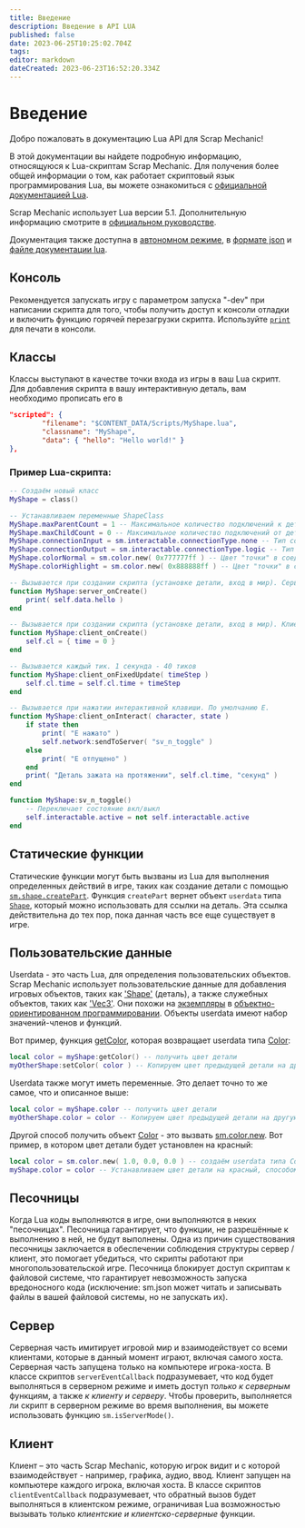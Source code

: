 ```yaml
---
title: Введение
description: Введение в API LUA
published: false
date: 2023-06-25T10:25:02.704Z
tags: 
editor: markdown
dateCreated: 2023-06-23T16:52:20.334Z
---
```


# Введение
Добро пожаловать в документацию Lua API для Scrap Mechanic!

В этой документации вы найдете подробную информацию, относящуюся к Lua-скриптам Scrap Mechanic. Для получения более общей информации о том, как работает скриптовый язык программирования Lua, вы можете ознакомиться с [официальной документацией Lua](https://www.lua.org/docs.html).

Scrap Mechanic использует Lua версии 5.1. Дополнительную информацию смотрите в [официальном руководстве](https://www.lua.org/manual/5.1/).

Документация также доступна в [автономном режиме](https://scrapmechanic.com/api/html.zip), в [формате json](https://scrapmechanic.com/api/json.zip) и [файле документации lua](https://scrapmechanic.com/api/lua.zip).

## Консоль
Рекомендуется запускать игру с параметром запуска "-dev" при написании скрипта для того, чтобы получить доступ к консоли отладки и включить функцию горячей перезагрузки скрипта. Используйте [`print`](TODO:global_names#print) для печати в консоли.

## Классы
Классы выступают в качестве точки входа из игры в ваш Lua скрипт. Для добавления скрипта в вашу интерактивную деталь, вам необходимо прописать его в 
```json
"scripted": {
		"filename": "$CONTENT_DATA/Scripts/MyShape.lua",
		"classname": "MyShape",
		"data": { "hello": "Hello world!" }
},
```
### Пример Lua-скрипта:
```lua
-- Создаём новый класс
MyShape = class()

-- Устанавливаем переменные ShapeClass
MyShape.maxParentCount = 1 -- Максимальное количество подключений к детали
MyShape.maxChildCount = 0 -- Максимальное количество подключений от детали
MyShape.connectionInput = sm.interactable.connectionType.none -- Тип соединения, который может быть подключен к детали
MyShape.connectionOutput = sm.interactable.connectionType.logic -- Тип соединения, который может быть подключен от детали
MyShape.colorNormal = sm.color.new( 0x777777ff ) -- Цвет "точки" в соединителе
MyShape.colorHighlight = sm.color.new( 0x888888ff ) -- Цвет "точки" в соединителе, когда на неё наводишься

-- Вызывается при создании скрипта (установке детали, вход в мир). Серверная часть
function MyShape:server_onCreate()
	print( self.data.hello )
end

-- Вызывается при создании скрипта (установке детали, вход в мир). Клиентская часть
function MyShape:client_onCreate()
	self.cl = { time = 0 }
end

-- Вызывается каждый тик. 1 секунда - 40 тиков
function MyShape:client_onFixedUpdate( timeStep )
	self.cl.time = self.cl.time + timeStep
end

-- Вызывается при нажатии интерактивной клавиши. По умолчанию E.
function MyShape:client_onInteract( character, state )
	if state then
		print( "E нажато" )
		self.network:sendToServer( "sv_n_toggle" )
	else
		print( "E отпущено" )
	end
	print( "Деталь зажата на протяжении", self.cl.time, "секунд" )
end

function MyShape:sv_n_toggle() 
	-- Переключает состояние вкл/выкл
	self.interactable.active = not self.interactable.active
end
```
## Статические функции
Статические функции могут быть вызваны из Lua для выполнения определенных действий в игре, таких как создание детали с помощью [`sm.shape.createPart`](TODO:link_to_func). Функция `createPart` вернет объект `userdata` типа [`Shape`](TODO:link_to_type), который можно использовать для ссылки на деталь. Эта ссылка действительна до тех пор, пока данная часть все еще существует в игре.
## Пользовательские данные
Userdata - это часть Lua, для определения пользовательских объектов. Scrap Mechanic использует пользовательские данные для добавления игровых объектов, таких как ['Shape'](TODO:link_to_type) (деталь), а также служебных объектов, таких как ['Vec3'](TODO:link_to_type). Они похожи на [экземпляры](https://ru.wikipedia.org/wiki/Объект_(программирование)) в [объектно-ориентированном программировании](https://ru.wikipedia.org/wiki/Объектно-ориентированное_программирование). Объекты userdata имеют набор значений-членов и функций.

Вот пример, функция [getColor](TODO:link_to_func), которая возвращает userdata типа [Color](TODO:link_to_type):
```lua
local color = myShape:getColor() -- получить цвет детали
myOtherShape:setColor( color ) -- Копируем цвет предыдущей детали на другую
```

Userdata также могут иметь переменные. Это делает точно то же самое, что и описанное выше:
```lua
local color = myShape.color -- получить цвет детали
myOtherShape.color = color -- Копируем цвет предыдущей детали на другую
```

Другой способ получить объект [Color](TODO:link_to_type) - это вызвать [sm.color.new](TODO:link_to_func). Вот пример, в котором цвет детали будет установлен на красный:
```lua
local color = sm.color.new( 1.0, 0.0, 0.0 ) -- создаём userdata типа Color
myShape.color = color -- Устанавливаем цвет детали на красный, способом, описанным выше.
```
## Песочницы
Когда Lua коды выполняются в игре, они выполняются в неких "песочницах". Песочница гарантирует, что функции, не разрешённые к выполнению в ней, не будут выполнены. 
Одна из причин существования песочницы заключается в обеспечении соблюдения структуры сервер / клиент, это помогает убедиться, что скрипты работают при многопользовательской игре.
Песочница блокирует доступ скриптам к файловой системе, что гарантирует невозможность запуска вредоносного кода (исключение: sm.json может читать и записывать файлы в вашей файловой системы, но не запускать их).
## Сервер
Серверная часть имитирует игровой мир и взаимодействует со всеми клиентами, которые в данный момент играют, включая самого хоста. Серверная часть запущена только на компьютере игрока-хоста.
В классе скриптов `serverEventCallback` подразумевает, что код будет выполняться в серверном режиме и иметь доступ *только к серверным* функциям, а также *к клиенту и серверу*. Чтобы проверить, выполняется ли скрипт в серверном режиме во время выполнения, вы можете использовать функцию `sm.isServerMode()`.
## Клиент
Клиент – это часть Scrap Mechanic, которую игрок видит и с которой взаимодействует - например, графика, аудио, ввод. Клиент запущен на компьютере каждого игрока, включая хоста.
В классе скриптов `clientEventCallback` подразумевает, что обратный вызов будет выполняться в клиентском режиме, ограничивая Lua возможностью вызывать только *клиентские и клиентско-серверные* функции.